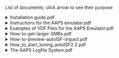 List of documents; click arrow to see their purpose

<details><summary>Installation guide.pdf</summary>
Starts from getting and installing the required files and 
  
ends with seeing the first result using a demo case as a confirmation of success
</details>

<details><summary>Instructions for the AAPS emulator.pdf</summary>
Explains functionality and usage of the emulator
  
Contains some examples
</details>

<details><summary>Examples of VDF Files for the AAPS Emulator.pdf</summary>
Lists all possible instructions types
  
Shows examples starting from straitforward to very complex ones
  
Examples can be used via copy/paste
</details>

<details><summary>How-to-get-larger-SMBs.pdf</summary>
List steps to go through from simple to advanced if you want to get larger SMB but the setup does not allow you. 
  
It covers methods available in standard AAPS and progresses to methods only available in autoISF.

This was moved to the autoISF repo because it can be used in parts without the emulator.
</details>

<details><summary>How-to-preview-autoISF-impact.pdf</summary>
Explains how you can assess which feature of autoISF could have which impact if you had autoISF installed. As those features are includud in the emulator, ýou can have a preview before undertaking the journey to build and install autoISF.

By running the emulator on the AAPS phone you can already get live hints when extra SMBs would be appropriate. This helps to build up experience and trust before going live with autoISF.
</details>

<details><summary>How_to_start_tuning_autoISF2.2.pdf</summary>
This is an older document which guides you through the process of generating spreadsheet tables and graphs. These help in identifying which parameter to modify and provide a first estimate by how much.
</details>

<details><summary>The AAPS Logfile System.pdf</summary>
Tells you where to find the logfiles.

  Explains facts about the naming and storage.
  
  Gives hints about downloading them to the PC ready for use by the emulator.
</details>


